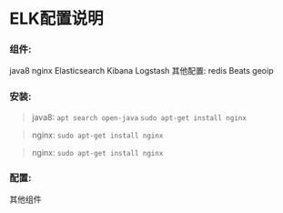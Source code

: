 # ELK配置说明

### 组件:
java8
nginx
Elasticsearch
Kibana
Logstash
其他配置:
redis
Beats
geoip

### 安装:
> java8:
`apt search open-java`
`sudo apt-get install nginx`

> nginx:
`sudo apt-get install nginx`

> nginx:
`sudo apt-get install nginx`

### 配置:
其他组件